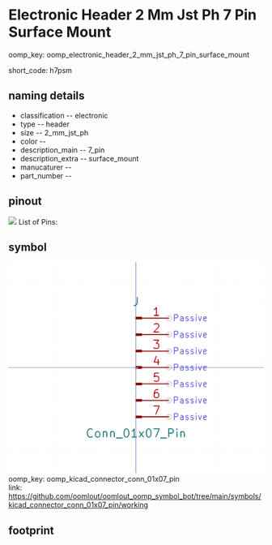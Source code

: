 # Electronic Header 2 Mm Jst Ph 7 Pin Surface Mount
oomp_key: oomp_electronic_header_2_mm_jst_ph_7_pin_surface_mount  

short_code: h7psm
## naming details
* classification -- electronic
* type -- header
* size -- 2_mm_jst_ph
* color -- 
* description_main -- 7_pin
* description_extra -- surface_mount
* manucaturer -- 
* part_number -- 
## pinout
![](working_pinout_600.png)
List of Pins:

## symbol

![](symbol/0/working/working_600.png)  
oomp_key: oomp_kicad_connector_conn_01x07_pin  
link: https://github.com/oomlout/oomlout_oomp_symbol_bot/tree/main/symbols/kicad_connector_conn_01x07_pin/working  


## footprint
